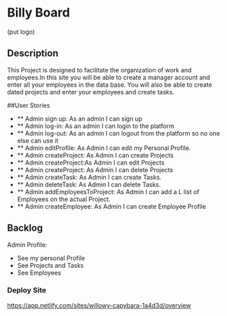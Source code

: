 # Billy Board
(put logo)

## Description
This Project is designed to facilitate the organization of work and employees.In this site you will be able to create a manager account and enter all your employees in the data base.
You will also be able to create dated projects and enter your employees and create tasks.

##User Stories
- ** Admin sign up: As an admin I can sign up
- ** Admin log-in: As an admin I can login to the platform
- ** Admin log-out: As an admin I can logout from the platform so no one else can use it
- ** Admin editProfile: As Admin I can edit my Personal Profile.
- ** Admin createProject: As Admin I can create Projects
- ** Admin createProject:As Admin I can edit Projects
- ** Admin createProject: As Admin I can delete Projects
- ** Admin createTask: As Admin I can create Tasks.
- ** Admin deleteTask: As Admin I can delete Tasks.
- ** Admin addEmployeesToProject: As Admin I can add a L   list of Employees on the actual Project.
- ** Admin createEmployee: As Admin I can create Employee Profile

## Backlog

Admin Profile:
- See my personal Profile
- See Projects and Tasks
- See Employees

### Deploy Site
https://app.netlify.com/sites/willowy-capybara-1a4d3d/overview

